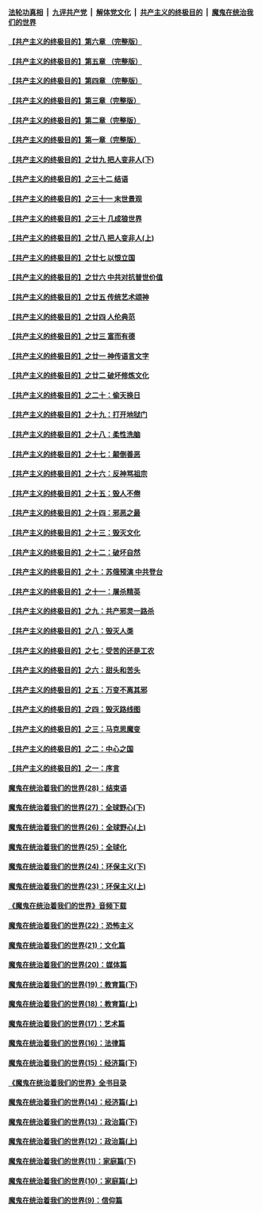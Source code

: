 ####  [法轮功真相](../../../../basic/blob/master/README.md?t=04241901) &nbsp;|&nbsp; [九评共产党](../../../../9ping.md/blob/master/README.md?t=04241901) &nbsp;|&nbsp; [解体党文化](../../../../jtdwh.md/blob/master/README.md?t=04241901)  &nbsp;|&nbsp; [共产主义的终极目的](../../../../gczydzjmd.md/blob/master/README.md?t=04241901) &nbsp;|&nbsp; [魔鬼在统治我们的世界](../../../../mgztzwmdsj.md/blob/master/README.md?t=04241901) 

#### [【共产主义的终极目的】第六章 （完整版）](../pages/nsc422/n11428913.md?t=04241901) 

#### [【共产主义的终极目的】第五章 （完整版）](../pages/nsc422/n11428912.md?t=04241901) 

#### [【共产主义的终极目的】第四章 （完整版）](../pages/nsc422/n11428907.md?t=04241901) 

#### [【共产主义的终极目的】第三章（完整版）](../pages/nsc422/n11428848.md?t=04241901) 

#### [【共产主义的终极目的】第二章（完整版）](../pages/nsc422/n11428831.md?t=04241901) 

#### [【共产主义的终极目的】第一章（完整版）](../pages/nsc422/n11417651.md?t=04241901) 

#### [【共产主义的终极目的】之廿九 把人变非人(下)](../pages/nsc422/n11344140.md?t=04241901) 

#### [【共产主义的终极目的】之三十二 结语](../pages/nsc422/n11360535.md?t=04241901) 

#### [【共产主义的终极目的】之三十一 末世景观](../pages/nsc422/n11351129.md?t=04241901) 

#### [【共产主义的终极目的】之三十 几成狼世界](../pages/nsc422/n11348280.md?t=04241901) 

#### [【共产主义的终极目的】之廿八 把人变非人(上)](../pages/nsc422/n11340492.md?t=04241901) 

#### [【共产主义的终极目的】之廿七 以恨立国](../pages/nsc422/n11336944.md?t=04241901) 

#### [【共产主义的终极目的】之廿六 中共对抗普世价值](../pages/nsc422/n11324785.md?t=04241901) 

#### [【共产主义的终极目的】之廿五 传统艺术颂神](../pages/nsc422/n11296396.md?t=04241901) 

#### [【共产主义的终极目的】之廿四 人伦典范](../pages/nsc422/n11296397.md?t=04241901) 

#### [【共产主义的终极目的】之廿三 富而有德](../pages/nsc422/n11283598.md?t=04241901) 

#### [【共产主义的终极目的】之廿一 神传语言文字](../pages/nsc422/n11263265.md?t=04241901) 

#### [【共产主义的终极目的】之廿二 破坏修炼文化](../pages/nsc422/n11245728.md?t=04241901) 

#### [【共产主义的终极目的】之二十：偷天换日](../pages/nsc422/n11238846.md?t=04241901) 

#### [【共产主义的终极目的】之十九：打开地狱门](../pages/nsc422/n11206376.md?t=04241901) 

#### [【共产主义的终极目的】之十八：柔性洗脑](../pages/nsc422/n11199994.md?t=04241901) 

#### [【共产主义的终极目的】之十七：颠倒善恶](../pages/nsc422/n11179782.md?t=04241901) 

#### [【共产主义的终极目的】之十六：反神骂祖宗](../pages/nsc422/n11166798.md?t=04241901) 

#### [【共产主义的终极目的】之十五：毁人不倦](../pages/nsc422/n11166792.md?t=04241901) 

#### [【共产主义的终极目的】之十四：邪恶之最](../pages/nsc422/n11150249.md?t=04241901) 

#### [【共产主义的终极目的】之十三：毁灭文化](../pages/nsc422/n11135227.md?t=04241901) 

#### [【共产主义的终极目的】之十二：破坏自然](../pages/nsc422/n11135214.md?t=04241901) 

#### [【共产主义的终极目的】之十：苏俄预演 中共登台](../pages/nsc422/n11118424.md?t=04241901) 

#### [【共产主义的终极目的】之十一：屠杀精英](../pages/nsc422/n11118442.md?t=04241901) 

#### [【共产主义的终极目的】之九：共产邪灵一路杀](../pages/nsc422/n11114139.md?t=04241901) 

#### [【共产主义的终极目的】之八：毁灭人类](../pages/nsc422/n11108503.md?t=04241901) 

#### [【共产主义的终极目的】之七：受苦的还是工农](../pages/nsc422/n11101809.md?t=04241901) 

#### [【共产主义的终极目的】之六：甜头和苦头](../pages/nsc422/n11096971.md?t=04241901) 

#### [【共产主义的终极目的】之五：万变不离其邪](../pages/nsc422/n11091285.md?t=04241901) 

#### [【共产主义的终极目的】之四：毁灭路线图](../pages/nsc422/n11086284.md?t=04241901) 

#### [【共产主义的终极目的】之三：马克思魔变](../pages/nsc422/n11061941.md?t=04241901) 

#### [【共产主义的终极目的】之二：中心之国](../pages/nsc422/n11047728.md?t=04241901) 

#### [【共产主义的终极目的】之一：序言](../pages/nsc422/n11086077.md?t=04241901) 

#### [魔鬼在统治着我们的世界(28)：结束语](../pages/nsc422/n10936246.md?t=04241901) 

#### [魔鬼在统治着我们的世界(27)：全球野心(下)](../pages/nsc422/n10928319.md?t=04241901) 

#### [魔鬼在统治着我们的世界(26)：全球野心(上)](../pages/nsc422/n10900318.md?t=04241901) 

#### [魔鬼在统治着我们的世界(25)：全球化](../pages/nsc422/n10788205.md?t=04241901) 

#### [魔鬼在统治着我们的世界(24)：环保主义(下)](../pages/nsc422/n10695307.md?t=04241901) 

#### [魔鬼在统治着我们的世界(23)：环保主义(上)](../pages/nsc422/n10688613.md?t=04241901) 

#### [《魔鬼在统治着我们的世界》音频下载](../pages/nsc422/n10635553.md?t=04241901) 

#### [魔鬼在统治着我们的世界(22)：恐怖主义](../pages/nsc422/n10614727.md?t=04241901) 

#### [魔鬼在统治着我们的世界(21)：文化篇](../pages/nsc422/n10597706.md?t=04241901) 

#### [魔鬼在统治着我们的世界(20)：媒体篇](../pages/nsc422/n10586579.md?t=04241901) 

#### [魔鬼在统治着我们的世界(19)：教育篇(下)](../pages/nsc422/n10564808.md?t=04241901) 

#### [魔鬼在统治着我们的世界(18)：教育篇(上)](../pages/nsc422/n10526970.md?t=04241901) 

#### [魔鬼在统治着我们的世界(17)：艺术篇](../pages/nsc422/n10499093.md?t=04241901) 

#### [魔鬼在统治着我们的世界(16)：法律篇](../pages/nsc422/n10485969.md?t=04241901) 

#### [魔鬼在统治着我们的世界(15)：经济篇(下)](../pages/nsc422/n10469975.md?t=04241901) 

#### [《魔鬼在统治着我们的世界》全书目录](../pages/nsc422/n10464261.md?t=04241901) 

#### [魔鬼在统治着我们的世界(14)：经济篇(上)](../pages/nsc422/n10457370.md?t=04241901) 

#### [魔鬼在统治着我们的世界(13)：政治篇(下)](../pages/nsc422/n10448270.md?t=04241901) 

#### [魔鬼在统治着我们的世界(12)：政治篇(上)](../pages/nsc422/n10444576.md?t=04241901) 

#### [魔鬼在统治着我们的世界(11)：家庭篇(下)](../pages/nsc422/n10440961.md?t=04241901) 

#### [魔鬼在统治着我们的世界(10)：家庭篇(上)](../pages/nsc422/n10435448.md?t=04241901) 

#### [魔鬼在统治着我们的世界(9)：信仰篇](../pages/nsc422/n10432159.md?t=04241901) 


